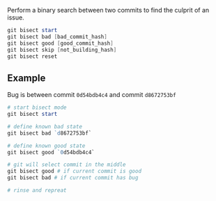 Perform a binary search between two commits to find the culprit of an issue.
```powershell
git bisect start
git bisect bad [bad_commit_hash]
git bisect good [good_commit_hash]
git bisect skip [not_building_hash]
git bisect reset
```

## Example

Bug is between commit `0d54bdb4c4` and commit `d8672753bf`
```powershell
# start bisect mode
git bisect start

# define known bad state
git bisect bad `d8672753bf`

# define known good state
git bisect good `0d54bdb4c4`

# git will select commit in the middle
git bisect good # if current commit is good
git bisect bad # if current commit has bug

# rinse and repreat
```
